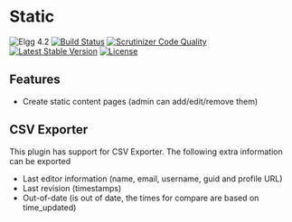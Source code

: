 Static
======

![Elgg 4.2](https://img.shields.io/badge/Elgg-4.2-green.svg)
[![Build Status](https://scrutinizer-ci.com/g/ColdTrick/static/badges/build.png?b=master)](https://scrutinizer-ci.com/g/ColdTrick/static/build-status/master)
[![Scrutinizer Code Quality](https://scrutinizer-ci.com/g/ColdTrick/static/badges/quality-score.png?b=master)](https://scrutinizer-ci.com/g/ColdTrick/static/?branch=master)
[![Latest Stable Version](https://poser.pugx.org/coldtrick/static/v/stable.svg)](https://packagist.org/packages/coldtrick/static)
[![License](https://poser.pugx.org/coldtrick/static/license.svg)](https://packagist.org/packages/coldtrick/static)

Features
--------

- Create static content pages (admin can add/edit/remove them)

CSV Exporter
------------

This plugin has support for CSV Exporter. The following extra information can be exported

- Last editor information (name, email, username, guid and profile URL)
- Last revision (timestamps)
- Out-of-date (is out of date, the times for compare are based on time_updated)
